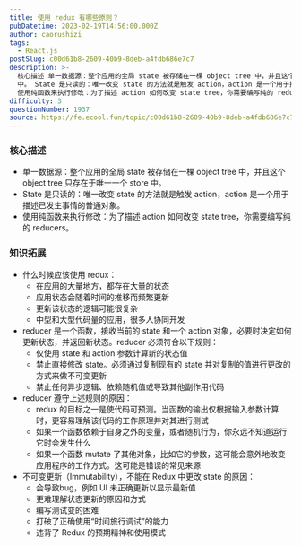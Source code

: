 ```yaml
---
title: 使用 redux 有哪些原则？
pubDatetime: 2023-02-19T14:56:00.000Z
author: caorushizi
tags:
  - React.js
postSlug: c00d61b8-2609-40b9-8deb-a4fdb686e7c7
description: >-
  核心描述 单一数据源：整个应用的全局 state 被存储在一棵 object tree 中，并且这个 object tree 只存在于唯一一个 store
  中。 State 是只读的：唯一改变 state 的方法就是触发 action，action 是一个用于描述已发生事情的普通对象。
  使用纯函数来执行修改：为了描述 action 如何改变 state tree，你需要编写纯的 reducers。
difficulty: 3
questionNumber: 1937
source: https://fe.ecool.fun/topic/c00d61b8-2609-40b9-8deb-a4fdb686e7c7
---
```


### 核心描述

- 单一数据源：整个应用的全局 state 被存储在一棵 object tree 中，并且这个 object tree 只存在于唯一一个 store 中。
- State 是只读的：唯一改变 state 的方法就是触发 action，action 是一个用于描述已发生事情的普通对象。
- 使用纯函数来执行修改：为了描述 action 如何改变 state tree，你需要编写纯的 reducers。

### 知识拓展

- 什么时候应该使用 redux：
  - 在应用的大量地方，都存在大量的状态
  - 应用状态会随着时间的推移而频繁更新
  - 更新该状态的逻辑可能很复杂
  - 中型和大型代码量的应用，很多人协同开发
- reducer 是一个函数，接收当前的 state 和一个 action 对象，必要时决定如何更新状态，并返回新状态。reducer 必须符合以下规则：
  - 仅使用 state 和 action 参数计算新的状态值
  - 禁止直接修改 state。必须通过复制现有的 state 并对复制的值进行更改的方式来做不可变更新
  - 禁止任何异步逻辑、依赖随机值或导致其他副作用代码
- reducer 遵守上述规则的原因：
  - redux 的目标之一是使代码可预测。当函数的输出仅根据输入参数计算时，更容易理解该代码的工作原理并对其进行测试
  - 如果一个函数依赖于自身之外的变量，或者随机行为，你永远不知道运行它时会发生什么
  - 如果一个函数 mutate 了其他对象，比如它的参数，这可能会意外地改变应用程序的工作方式。这可能是错误的常见来源
- 不可变更新（Immutability），不能在 Redux 中更改 state 的原因：
  - 会导致bug，例如 UI 未正确更新以显示最新值
  - 更难理解状态更新的原因和方式
  - 编写测试变的困难
  - 打破了正确使用“时间旅行调试”的能力
  - 违背了 Redux 的预期精神和使用模式
